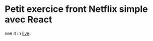 # Petit exercice front Netflix simple avec React

see it in [live](https://netflix-nixoals.netlify.app/).
